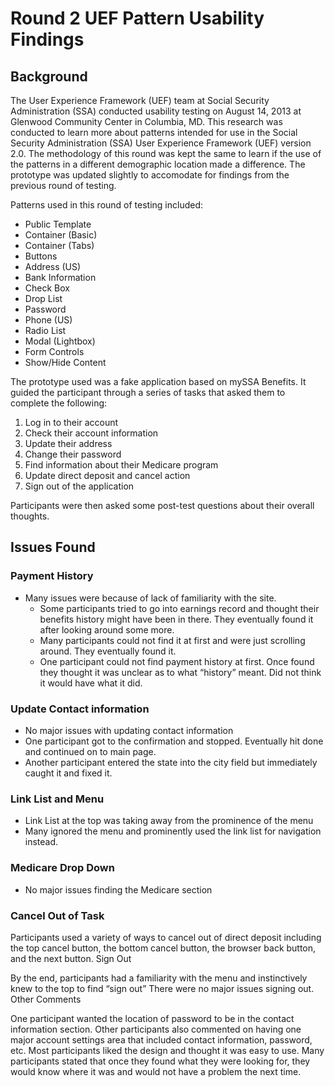 # Round 2 UEF Pattern Usability Findings

## Background

The User Experience Framework (UEF) team at Social Security Administration (SSA) conducted usability testing on August 14, 2013 at Glenwood Community Center in Columbia, MD. This research was conducted to learn more about patterns intended for use in the Social Security Administration (SSA) User Experience Framework (UEF) version 2.0. The methodology of this round was kept the same to learn if the use of the patterns in a different demographic location made a difference. The prototype was updated slightly to accomodate for findings from the previous round of testing.

Patterns used in this round of testing included:

- Public Template
- Container (Basic)
- Container (Tabs)
- Buttons
- Address (US)
- Bank Information
- Check Box
- Drop List
- Password
- Phone (US)
- Radio List
- Modal (Lightbox)
- Form Controls
- Show/Hide Content

The prototype used was a fake application based on mySSA Benefits. It guided the participant through a series of tasks that asked them to complete the following:

1. Log in to their account
2. Check their account information
3. Update their address
4. Change their password
5. Find information about their Medicare program
6. Update direct deposit and cancel action
7. Sign out of the application

Participants were then asked some post-test questions about their overall thoughts.

## Issues Found

### Payment History

- Many issues were because of lack of familiarity with the site.
  - Some participants tried to go into earnings record and thought their benefits history might have been in there. They eventually found it after looking around some more.
  - Many participants could not find it at first and were just scrolling around. They eventually found it.
  - One participant could not find payment history at first. Once found they thought it was unclear as to what “history” meant. Did not think it would have what it did.

### Update Contact information

- No major issues with updating contact information
- One participant got to the confirmation and stopped. Eventually hit done and continued on to main page.
- Another participant entered the state into the city field but immediately caught it and fixed it.

### Link List and Menu

- Link List at the top was taking away from the prominence of the menu
- Many ignored the menu and prominently used the link list for navigation instead.

### Medicare Drop Down

- No major issues finding the Medicare section

### Cancel Out of Task

Participants used a variety of ways to cancel out of direct deposit including the top cancel button, the bottom cancel button, the browser back button, and the next button.
Sign Out

By the end, participants had a familiarity with the menu and instinctively knew to the top to find “sign out”
There were no major issues signing out.
Other Comments

One participant wanted the location of password to be in the contact information section.
Other participants also commented on having one major account settings area that included contact information, password, etc.
Most participants liked the design and thought it was easy to use.
Many participants stated that once they found what they were looking for, they would know where it was and would not have a problem the next time.
